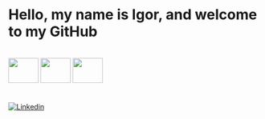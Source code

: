 # Hello, my name is Igor, and welcome to my GitHub


<div style="display: inline_block"><br>
  
  <img align="center" height="50" width="60" img src="https://cdn.jsdelivr.net/gh/devicons/devicon@latest/icons/python/python-original-wordmark.svg" />
 
  <img align="center" height="50" width="60" src="https://cdn.jsdelivr.net/gh/devicons/devicon/icons/mysql/mysql-original-wordmark.svg" />

  <img align="center" height="50" width="60" src="https://cdn.jsdelivr.net/gh/devicons/devicon/icons/git/git-original.svg" />

</div>

#

[![Linkedin](https://img.shields.io/badge/LinkedIn-0077B5?style=for-the-badge&logo=linkedin&logoColor=white)](https://www.linkedin.com/in/igorserikava/)

###
